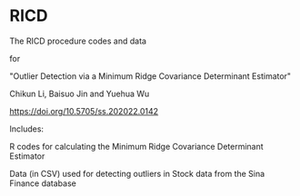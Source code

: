 # RICD
The RICD procedure codes and data

for 

"Outlier Detection via a Minimum Ridge Covariance Determinant Estimator"

Chikun Li, Baisuo Jin and Yuehua Wu

https://doi.org/10.5705/ss.202022.0142

Includes:

R codes for calculating the Minimum Ridge Covariance Determinant Estimator

Data (in CSV) used for detecting outliers in Stock data from the Sina Finance database

